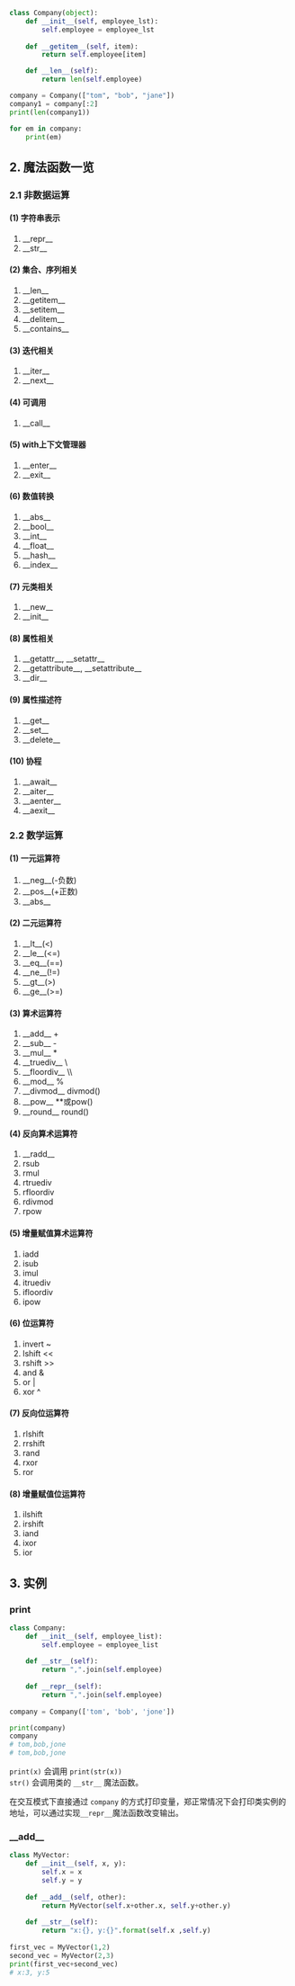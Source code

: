 
```python
class Company(object):
    def __init__(self, employee_lst):
        self.employee = employee_lst
        
    def __getitem__(self, item):
        return self.employee[item]

    def __len__(self):
        return len(self.employee)

company = Company(["tom", "bob", "jane"])
company1 = company[:2]
print(len(company1))

for em in company:
    print(em)
```


## 2. 魔法函数一览

### 2.1 非数据运算

#### (1) 字符串表示

1. \_\_repr__
2. \_\_str__

#### (2) 集合、序列相关

1. \_\_len__
2. \_\_getitem__
3. \_\_setitem__
4. \_\_delitem__
5. \_\_contains__

#### (3) 迭代相关

1. \_\_iter__
2. \_\_next__

#### (4) 可调用

1. \_\_call__

#### (5) with上下文管理器

1. \_\_enter__
2. \_\_exit__

#### (6) 数值转换

1. \_\_abs__
2. \_\_bool__
3. \_\_int__
4. \_\_float__
5. \_\_hash__
6. \_\_index__

#### (7) 元类相关

1. \_\_new__
2. \_\_init__

#### (8) 属性相关

1. \_\_getattr__, \_\_setattr__
2. \_\_getattribute__, \_\_setattribute__
3. \_\_dir__

#### (9) 属性描述符

1. \_\_get__
2. \_\_set__
3. \_\_delete__

#### (10) 协程

1. \_\_await__
2. \_\_aiter__
3. \_\_aenter__
4. \_\_aexit__

### 2.2 数学运算

#### (1) 一元运算符  

1. \_\_neg__(-负数)
2. \_\_pos__(+正数)
3. \_\_abs__

#### (2) 二元运算符

1. \_\_lt__(<)
2. \_\_le__(<=)
3. \_\_eq__(==)
4. \_\_ne__(!=)
5. \_\_gt__(>)
6. \_\_ge__(>=)

#### (3) 算术运算符

1. \_\_add__ +
2. \_\_sub__ -
3. \_\_mul__ *
4. \_\_truediv__ \
5. \_\_floordiv__ \\\\
6. \_\_mod__ %
7. \_\_divmod__ divmod()
8. \_\_pow__ **或pow()
9. \_\_round__ round()

#### (4) 反向算术运算符

1. \_\_radd__
2. rsub
3. rmul
4. rtruediv
5. rfloordiv
6. rdivmod
7. rpow

#### (5) 增量赋值算术运算符

1. iadd
2. isub
3. imul
4. itruediv
5. ifloordiv
6. ipow

#### (6) 位运算符

1. invert ~
2. lshift <<
3. rshift >>
4. and &
5. or |
6. xor ^

#### (7) 反向位运算符

1. rlshift
2. rrshift
3. rand
4. rxor
5. ror

#### (8) 增量赋值位运算符

1. ilshift
2. irshift
3. iand
4. ixor
5. ior

## 3. 实例

### print

```python
class Company:
    def __init__(self, employee_list):
        self.employee = employee_list
        
    def __str__(self):
        return ",".join(self.employee)
    
    def __repr__(self):
        return ",".join(self.employee)
        
company = Company(['tom', 'bob', 'jone'])

print(company)
company
# tom,bob,jone
# tom,bob,jone
```

`print(x)` 会调用 `print(str(x))`  
`str()` 会调用类的 `__str__` 魔法函数。  

在交互模式下直接通过 `company` 的方式打印变量，郑正常情况下会打印类实例的地址，可以通过实现`__repr__`魔法函数改变输出。


### \_\_add__

```python
class MyVector:
    def __init__(self, x, y):
        self.x = x
        self.y = y
        
    def __add__(self, other):
        return MyVector(self.x+other.x, self.y+other.y)
    
    def __str__(self):
        return "x:{}, y:{}".format(self.x ,self.y)
    
first_vec = MyVector(1,2)
second_vec = MyVector(2,3)
print(first_vec+second_vec)
# x:3, y:5
```
